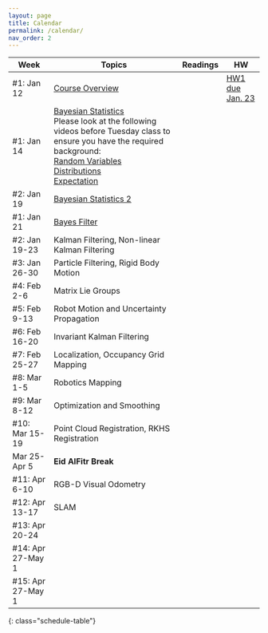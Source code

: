 ```yaml
---
layout: page
title: Calendar
permalink: /calendar/
nav_order: 2
---
```

| Week              | Topics                                                                    | Readings | HW |
|-------------------|---------------------------------------------------------------------------|----------|----|
| #1: Jan 12     |[ Course Overview](https://kfupmedusa.sharepoint.com/:b:/r/sites/Section_242121295/Class%20Materials/Lecture%20Slides/01_12_Introduction.pdf?csf=1&web=1&e=w8iRrg)<br /> |          |  [HW1 due Jan. 23](https://github.com/alialbeladi-courses/ee656/tree/main/homeworks/hw01)  |
| #1: Jan 14     |  [Bayesian Statistics](https://kfupmedusa.sharepoint.com/:b:/r/sites/Section_242121295/Class%20Materials/Lecture%20Slides/01_14_probability.pdf?csf=1&web=1&e=uJnr6K)<br />Please look at the following videos before Tuesday class to ensure you have the required background: <br />[Random Variables](https://www.youtube.com/watch?v=ijX8Xs0OaAs)<br />[Distributions](https://www.youtube.com/watch?v=X7ePpI4qgTQ)<br />[Expectation](https://www.youtube.com/watch?v=z4qv272LSKw) |  |  |
| #2: Jan 19     | [Bayesian Statistics 2](https://kfupmedusa.sharepoint.com/:b:/r/sites/Section_242121295/Class%20Materials/Lecture%20Slides/01_19_probability2.pdf?csf=1&web=1&e=6S7lJc) |  |  |
| #1: Jan 21     | [Bayes Filter](https://kfupmedusa.sharepoint.com/:b:/r/sites/Section_242121295/Class%20Materials/Lecture%20Slides/01_21_bayes_filter.pdf?csf=1&web=1&e=u8RqO3)  |  |  |
| #2: Jan 19-23 |           Kalman Filtering, Non-linear Kalman Filtering                                                                                 |          |     |
| #3: Jan 26-30       |     Particle Filtering, Rigid Body Motion                       			                                    |          |      |
| #4: Feb 2-6      |        Matrix Lie Groups                                                                   |          |    |
| #5: Feb 9-13     |        Robot Motion and Uncertainty Propagation                                                                    |          |    |
| #6: Feb 16-20     |       Invariant Kalman Filtering                                                                   |          |        |
| #7: Feb 25-27       |     Localization, Occupancy Grid Mapping                                                                      |          |        |
| #8: Mar 1-5      |        Robotics Mapping                                                                   |          |    |
| #9: Mar 8-12     |        Optimization and Smoothing                                                                  |          |        |
| #10: Mar 15-19    |       Point Cloud Registration, RKHS Registration                                                                    |          |        |
|  Mar 25-Apr 5| **Eid AlFitr Break**| | |
| #11: Apr 6-10 |           RGB-D Visual Odometry                                                                |          |        |
| #12: Apr 13-17      |     SLAM                                                                      |          |        |
| #13: Apr 20-24    |                                      							            |          |        |
| #14: Apr 27-May 1   |                                                                           |          |        |
| #15: Apr 27-May 1 | | | |
{: class="schedule-table"}
